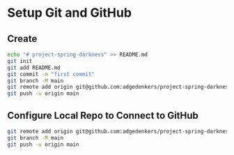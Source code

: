 # Setup Git and GitHub

## Create

``` bash
echo "# project-spring-darkness" >> README.md
git init
git add README.md
git commit -m "first commit"
git branch -M main
git remote add origin git@github.com:adgedenkers/project-spring-darkness.git
git push -u origin main
```

## Configure Local Repo to Connect to GitHub

``` bash
git remote add origin git@github.com:adgedenkers/project-spring-darkness.git
git branch -M main
git push -u origin main
```
